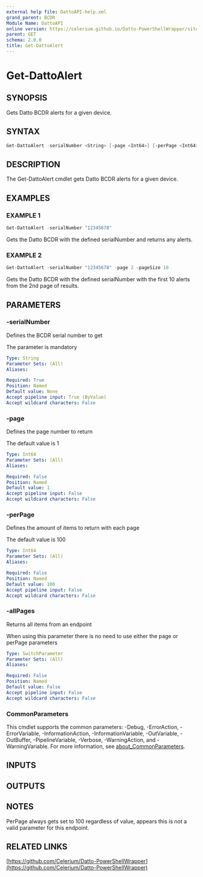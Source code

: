 ```yaml
---
external help file: DattoAPI-help.xml
grand_parent: BCDR
Module Name: DattoAPI
online version: https://celerium.github.io/Datto-PowerShellWrapper/site/BCDR/Get-DattoAlert.html
parent: GET
schema: 2.0.0
title: Get-DattoAlert
---
```


# Get-DattoAlert

## SYNOPSIS
Gets Datto BCDR alerts for a given device.

## SYNTAX

```powershell
Get-DattoAlert -serialNumber <String> [-page <Int64>] [-perPage <Int64>] [-allPages] [<CommonParameters>]
```

## DESCRIPTION
The Get-DattoAlert cmdlet gets Datto BCDR alerts for a given device.

## EXAMPLES

### EXAMPLE 1
```powershell
Get-DattoAlert -serialNumber "12345678"
```

Gets the Datto BCDR with the defined serialNumber and returns any alerts.

### EXAMPLE 2
```powershell
Get-DattoAlert -serialNumber "12345678" -page 2 -pageSize 10
```

Gets the Datto BCDR with the defined serialNumber
with the first 10 alerts from the 2nd page of results.

## PARAMETERS

### -serialNumber
Defines the BCDR serial number to get

The parameter is mandatory

```yaml
Type: String
Parameter Sets: (All)
Aliases:

Required: True
Position: Named
Default value: None
Accept pipeline input: True (ByValue)
Accept wildcard characters: False
```

### -page
Defines the page number to return

The default value is 1

```yaml
Type: Int64
Parameter Sets: (All)
Aliases:

Required: False
Position: Named
Default value: 1
Accept pipeline input: False
Accept wildcard characters: False
```

### -perPage
Defines the amount of items to return with each page

The default value is 100

```yaml
Type: Int64
Parameter Sets: (All)
Aliases:

Required: False
Position: Named
Default value: 100
Accept pipeline input: False
Accept wildcard characters: False
```

### -allPages
Returns all items from an endpoint

When using this parameter there is no need to use either the page or perPage
parameters

```yaml
Type: SwitchParameter
Parameter Sets: (All)
Aliases:

Required: False
Position: Named
Default value: False
Accept pipeline input: False
Accept wildcard characters: False
```

### CommonParameters
This cmdlet supports the common parameters: -Debug, -ErrorAction, -ErrorVariable, -InformationAction, -InformationVariable, -OutVariable, -OutBuffer, -PipelineVariable, -Verbose, -WarningAction, and -WarningVariable. For more information, see [about_CommonParameters](http://go.microsoft.com/fwlink/?LinkID=113216).

## INPUTS

## OUTPUTS

## NOTES
PerPage always gets set to 100 regardless of value, appears this is not
a valid parameter for this endpoint.

## RELATED LINKS

[https://github.com/Celerium/Datto-PowerShellWrapper](https://github.com/Celerium/Datto-PowerShellWrapper)

